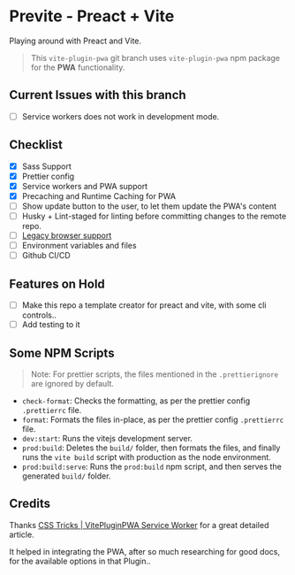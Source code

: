 # Previte - Preact + Vite

Playing around with Preact and Vite.

> This `vite-plugin-pwa` git branch uses `vite-plugin-pwa` npm package for the **PWA** functionality.

## Current Issues with this branch

- [ ] Service workers does not work in development mode.

## Checklist

- [x] Sass Support
- [x] Prettier config
- [x] Service workers and PWA support
- [x] Precaching and Runtime Caching for PWA
- [ ] Show update button to the user, to let them update the PWA's content
- [ ] Husky + Lint-staged for linting before committing changes to the remote repo.
- [ ] [Legacy browser support](https://vitejs.dev/guide/build.html)
- [ ] Environment variables and files
- [ ] Github CI/CD

## Features on Hold

- [ ] Make this repo a template creator for preact and vite, with some cli controls..
- [ ] Add testing to it

## Some NPM Scripts

> Note: For prettier scripts, the files mentioned in the `.prettierignore` are ignored by default.

- `check-format`: Checks the formatting, as per the prettier config `.prettierrc` file. 
- `format`: Formats the files in-place, as per the prettier config `.prettierrc` file.
- `dev:start`: Runs the vitejs development server.
- `prod:build`: Deletes the `build/` folder, then formats the files, and finally runs the `vite build` script with production as the node environment.
- `prod:build:serve`: Runs the `prod:build` npm script, and then serves the generated `build/` folder.

## Credits

Thanks [CSS Tricks | VitePluginPWA Service Worker](https://css-tricks.com/vitepwa-plugin-offline-service-worker/) for a great detailed article. 

It helped in integrating the PWA, after so much researching for good docs, for the available options in that Plugin..
